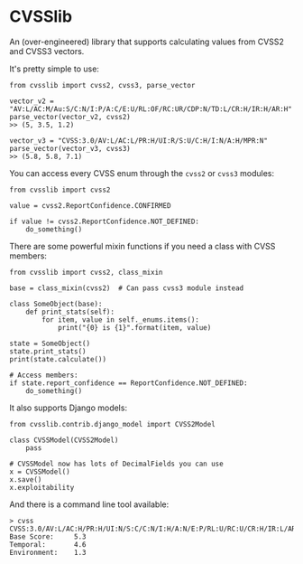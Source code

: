 # CVSSlib

An (over-engineered) library that supports calculating values from CVSS2 and CVSS3 vectors.

It's pretty simple to use:

    from cvsslib import cvss2, cvss3, parse_vector
    
    vector_v2 = "AV:L/AC:M/Au:S/C:N/I:P/A:C/E:U/RL:OF/RC:UR/CDP:N/TD:L/CR:H/IR:H/AR:H"
    parse_vector(vector_v2, cvss2)
    >> (5, 3.5, 1.2)
    
    vector_v3 = "CVSS:3.0/AV:L/AC:L/PR:H/UI:R/S:U/C:H/I:N/A:H/MPR:N"
    parse_vector(vector_v3, cvss3)
    >> (5.8, 5.8, 7.1)

You can access every CVSS enum through the `cvss2` or `cvss3` modules:

    from cvsslib import cvss2
    
    value = cvss2.ReportConfidence.CONFIRMED
    
    if value != cvss2.ReportConfidence.NOT_DEFINED:
        do_something()
        
        
There are some powerful mixin functions if you need a class with CVSS members:

    from cvsslib import cvss2, class_mixin
    
    base = class_mixin(cvss2)  # Can pass cvss3 module instead
    
    class SomeObject(base):
        def print_stats(self):
            for item, value in self._enums.items():
                print("{0} is {1}".format(item, value)
     
    state = SomeObject()
    state.print_stats()
    print(state.calculate())
    
    # Access members:
    if state.report_confidence == ReportConfidence.NOT_DEFINED:
        do_something()
    

It also supports Django models:

    from cvsslib.contrib.django_model import CVSS2Model
    
    class CVSSModel(CVSS2Model)
        pass
        
    # CVSSModel now has lots of DecimalFields you can use
    x = CVSSModel()
    x.save()
    x.exploitability
 
 And there is a command line tool available:
 
    > cvss CVSS:3.0/AV:L/AC:H/PR:H/UI:N/S:C/C:N/I:H/A:N/E:P/RL:U/RC:U/CR:H/IR:L/AR:H/MAV:L/MUI:R/MS:C/MC:N/MI:L/MA:N
    Base Score:     5.3
    Temporal:       4.6
    Environment:    1.3
 